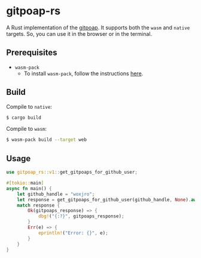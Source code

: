 # gitpoap-rs
A Rust implementation of the [gitpoap](https://www.gitpoap.io/).
It supports both the `wasm` and `native` targets. So, you can use it in the browser or in the terminal.

## Prerequisites
- `wasm-pack`
    - To install `wasm-pack`, follow the instructions [here](https://rustwasm.github.io/wasm-pack/installer/).

## Build
Compile to `native`:

```sh
$ cargo build
```

Compile to `wasm`:

```sh
$ wasm-pack build --target web
```

## Usage
```rust
use gitpoap_rs::v1::get_gitpoaps_for_github_user;

#[tokio::main]
async fn main() {
    let github_handle = "woxjro";
    let response = get_gitpoaps_for_github_user(github_handle, None).await;
    match response {
        Ok(gitpoaps_response) => {
            dbg!("{:?}", gitpoaps_response);
        }
        Err(e) => {
            eprintln!("Error: {}", e);
        }
    }
}
```
